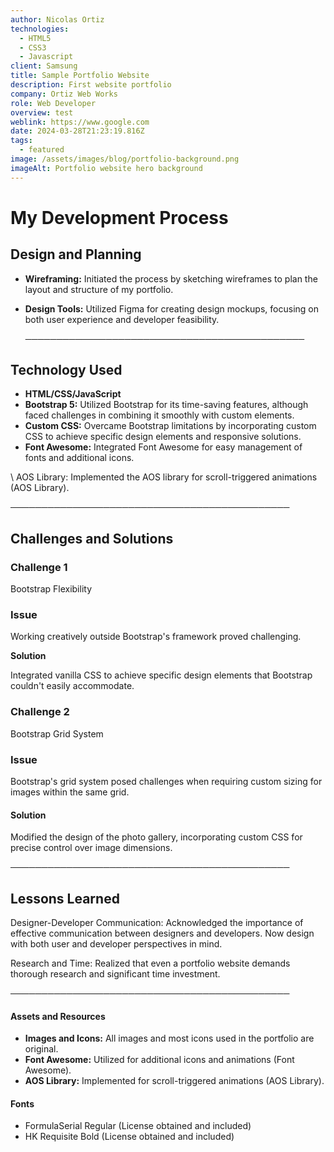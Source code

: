 ```yaml
---
author: Nicolas Ortiz
technologies:
  - HTML5
  - CSS3
  - Javascript
client: Samsung
title: Sample Portfolio Website
description: First website portfolio
company: Ortiz Web Works
role: Web Developer
overview: test
weblink: https://www.google.com
date: 2024-03-28T21:23:19.816Z
tags:
  - featured
image: /assets/images/blog/portfolio-background.png
imageAlt: Portfolio website hero background
---
```

# My Development Process

## Design and Planning

* **Wireframing:** Initiated the process by sketching wireframes to plan the layout and structure of my portfolio.
* **Design Tools:** Utilized Figma for creating design mockups, focusing on both user experience and developer feasibility.

  ─────────────────────────────────────────────

## Technology Used

* **HTML/CSS/JavaScript**
* **Bootstrap 5:** Utilized Bootstrap for its time-saving features, although faced challenges in combining it smoothly with custom elements.
* **Custom CSS:** Overcame Bootstrap limitations by incorporating custom CSS to achieve specific design elements and responsive solutions.
* **Font Awesome:** Integrated Font Awesome for easy management of fonts and additional icons.

\    AOS Library: Implemented the AOS library for scroll-triggered animations (AOS Library).

─────────────────────────────────────────────

## Challenges and Solutions

### Challenge 1

Bootstrap Flexibility

### Issue

Working creatively outside Bootstrap's framework proved challenging.

**Solution**

Integrated vanilla CSS to achieve specific design elements that Bootstrap couldn't easily accommodate.

### Challenge 2

Bootstrap Grid System

### Issue

Bootstrap's grid system posed challenges when requiring custom sizing for images within the same grid.

#### Solution

Modified the design of the photo gallery, incorporating custom CSS for precise control over image dimensions.

─────────────────────────────────────────────

## Lessons Learned

Designer-Developer Communication: Acknowledged the importance of effective communication between designers and developers. Now design with both user and developer perspectives in mind.

Research and Time: Realized that even a portfolio website demands thorough research and significant time investment.

─────────────────────────────────────────────

#### Assets and Resources

* **Images and Icons:** All images and most icons used in the portfolio are original.
* **Font Awesome:** Utilized for additional icons and animations (Font Awesome).
* **AOS Library:** Implemented for scroll-triggered animations (AOS Library).

#### Fonts

* FormulaSerial Regular (License obtained and included)
* HK Requisite Bold (License obtained and included)
